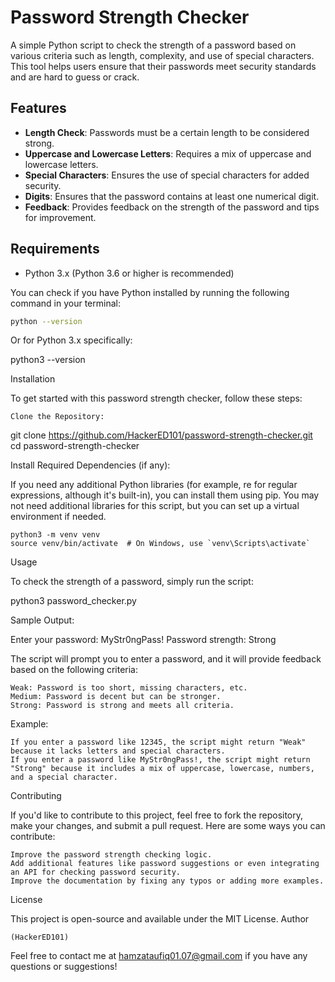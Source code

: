 # Password Strength Checker

A simple Python script to check the strength of a password based on various criteria such as length, complexity, and use of special characters. This tool helps users ensure that their passwords meet security standards and are hard to guess or crack.

## Features
- **Length Check**: Passwords must be a certain length to be considered strong.
- **Uppercase and Lowercase Letters**: Requires a mix of uppercase and lowercase letters.
- **Special Characters**: Ensures the use of special characters for added security.
- **Digits**: Ensures that the password contains at least one numerical digit.
- **Feedback**: Provides feedback on the strength of the password and tips for improvement.

## Requirements

- Python 3.x (Python 3.6 or higher is recommended)

You can check if you have Python installed by running the following command in your terminal:

```bash
python --version
```

Or for Python 3.x specifically:

python3 --version

Installation

To get started with this password strength checker, follow these steps:

    Clone the Repository:

git clone https://github.com/HackerED101/password-strength-checker.git
cd password-strength-checker

Install Required Dependencies (if any):

If you need any additional Python libraries (for example, re for regular expressions, although it's built-in), you can install them using pip. You may not need additional libraries for this script, but you can set up a virtual environment if needed.

    python3 -m venv venv
    source venv/bin/activate  # On Windows, use `venv\Scripts\activate`

Usage

To check the strength of a password, simply run the script:

python3 password_checker.py

Sample Output:

Enter your password: MyStr0ngPass!
Password strength: Strong

The script will prompt you to enter a password, and it will provide feedback based on the following criteria:

    Weak: Password is too short, missing characters, etc.
    Medium: Password is decent but can be stronger.
    Strong: Password is strong and meets all criteria.

Example:

    If you enter a password like 12345, the script might return "Weak" because it lacks letters and special characters.
    If you enter a password like MyStr0ngPass!, the script might return "Strong" because it includes a mix of uppercase, lowercase, numbers, and a special character.

Contributing

If you'd like to contribute to this project, feel free to fork the repository, make your changes, and submit a pull request. Here are some ways you can contribute:

    Improve the password strength checking logic.
    Add additional features like password suggestions or even integrating an API for checking password security.
    Improve the documentation by fixing any typos or adding more examples.

License

This project is open-source and available under the MIT License.
Author

    (HackerED101)

Feel free to contact me at hamzataufiq01.07@gmail.com if you have any questions or suggestions!
